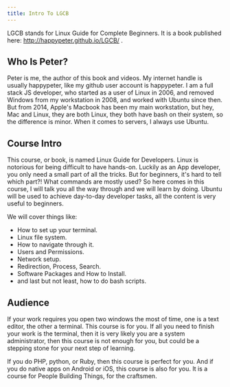 ```yaml
---
title: Intro To LGCB
---
```


LGCB stands for Linux Guide for Complete Beginners. It is a book published here: http://happypeter.github.io/LGCB/ .

## Who Is Peter?

Peter is me, the author of this book and videos. My internet handle is usually happypeter, like my github user account is happypeter. I am a full stack JS developer, who started as a user of Linux in 2006, and removed Windows from my workstation in 2008, and worked with Ubuntu since then. But from 2014, Apple's Macbook has been my main workstation, but hey, Mac and Linux, they are both Linux, they both have bash on their system, so the difference is minor. When it comes to servers, I always use Ubuntu.

## Course Intro

This course, or book, is named Linux Guide for Developers. Linux is notorious for being difficult to have hands-on. Luckily as an App developer, you only need a small part of all the tricks. But for beginners, it's hard to tell which part?! What commands are mostly used? So here comes in this course, I will talk you all the way through and we will learn by doing. Ubuntu will be used to achieve day-to-day developer tasks, all the content is very useful to beginners.

We will cover things like:
- How to set up your terminal. 
- Linux file system.
- How to navigate through it.
- Users and Permissions.
- Network setup.
- Redirection, Process, Search.
- Software Packages and How to Install.
- and last but not least, how to do bash scripts.

## Audience

If your work requires you open two windows the most of time, one is a text editor, the other a terminal. This course is for you. If all you need to finish your work is the terminal, then it is very likely you are a system administrator, then this course is not enough for you, but could be a stepping stone for your next step of learning.


If you do PHP, python, or Ruby, then this course is perfect for you. And if you do native apps on Android or iOS, this course is also for you. It is a course for People Building Things, for the craftsmen.
